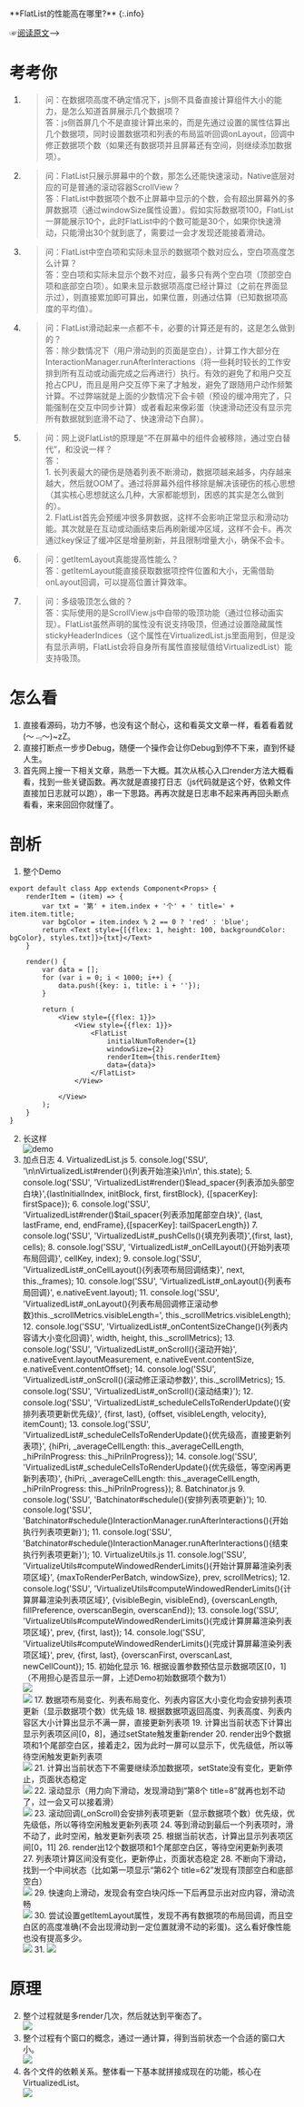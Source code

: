 <!-----
layout: post
title: 进击ReactNative-FlatList源码解析
key: 20190717
tags:
  - 蜻蜓切
  - ReactNative
  - JavaScript
---
<!-- 添加目录 http://blog.csdn.net/hengwei_vc/article/details/47122103 -->
<script src="/javascripts/jquery-2.1.4.min.js" type="text/javascript"></script>
<script src="/javascripts/toc.js" type="text/javascript"></script>
<script type="text/javascript">
$(document).ready(function() {
    $('#toc').toc();
}); </script>
<div id="toc"></div>
**FlatList的性能高在哪里?**
{:.info}

<!--more-->

☞[阅读原文](https://shengshuqiang.github.io/2019/07/17/%E8%BF%9B%E5%87%BBReactNative-FlatList%E6%BA%90%E7%A0%81%E8%A7%A3%E6%9E%90.html)-->

# 考考你

1. <blockquote>问：在数据项高度不确定情况下，js侧不具备直接计算组件大小的能力，是怎么知道首屏展示几个数据项？<br>答：js侧首屏几个不是直接计算出来的，而是先通过设置的属性估算出几个数据项，同时设置数据项和列表的布局监听回调onLayout，回调中修正数据项个数（如果还有数据项并且屏幕还有空间，则继续添加数据项）。</blockquote>
2. <blockquote>问：FlatList只展示屏幕中的个数，那怎么还能快速滚动，Native底层对应的可是普通的滚动容器ScrollView？<br>答：FlatList中数据项个数不止屏幕中显示的个数，会有超出屏幕外的多屏数据项（通过windowSize属性设置）。假如实际数据项100，FlatList一屏能展示10个，此时FlatList中的个数可能是30个，如果你快速滑动，只能滑出30个就到底了，需要过一会才发现还能接着滑动。</blockquote>
3. <blockquote>问：FlatList中空白项和实际未显示的数据项个数对应么，空白项高度怎么计算？<br>答：空白项和实际未显示个数不对应，最多只有两个空白项（顶部空白项和底部空白项）。如果未显示数据项高度已经计算过（之前在界面显示过），则直接累加即可算出，如果位置，则通过估算（已知数据项高度的平均值）。</blockquote>
4. <blockquote>问：FlatList滑动起来一点都不卡，必要的计算还是有的，这是怎么做到的？<br>答：除少数情况下（用户滑动到的页面是空白），计算工作大部分在InteractionManager.runAfterInteractions（将一些耗时较长的工作安排到所有互动或动画完成之后再进行）执行。有效的避免了和用户交互抢占CPU，而且是用户交互停下来了才触发，避免了跟随用户动作频繁计算。不过弊端就是上面的少数情况下会卡顿（预设的缓冲用完了，只能强制在交互中同步计算）或者看起来像彩蛋（快速滑动还没有显示完所有数据就到底滑不动了、快速滑动下白屏）。</blockquote>
5. <blockquote>问：网上说FlatList的原理是“不在屏幕中的组件会被移除，通过空白替代”，和没说一样？<br>答：<br>1. 长列表最大的硬伤是随着列表不断滑动，数据项越来越多，内存越来越大，然后就OOM了。通过将屏幕外组件移除是解决该硬伤的核心思想（其实核心思想就这么几种，大家都能想到，困惑的其实是怎么做到的）。<br>2. FlatList首先会预缓冲很多屏数据，这样不会影响正常显示和滑动功能。其次就是在互动或动画结束后再刷新缓冲区域，这样不会卡。再次通过key保证了缓冲区是增量刷新，并且限制增量大小，确保不会卡。</blockquote>
6. <blockquote>问：getItemLayout真能提高性能么？<br>答：getItemLayout能直接获取数据项控件位置和大小，无需借助onLayout回调，可以提高位置计算效率。</blockquote>
7. <blockquote>问：多级吸顶怎么做的？<br>答：实际使用的是ScrollView.js中自带的吸顶功能（通过位移动画实现）。FlatList虽然声明的属性没有说支持吸顶，但通过设置隐藏属性stickyHeaderIndices（这个属性在VirtualizedList.js里面用到，但是没有显示声明，FlatList会将自身所有属性直接赋值给VirtualizedList）能支持吸顶。</blockquote>


# 怎么看

1. 直接看源码，功力不够，也没有这个耐心，这和看英文文章一样，看着看着就(～﹃～)~zZ。
2. 直接打断点一步步Debug，随便一个操作会让你Debug到停不下来，直到怀疑人生。
3. 首先网上搜一下相关文章，熟悉一下大概。其次从核心入口render方法大概看看，找到一些关键函数。再次就是直接打日志（js代码就是这个好，依赖文件直接加日志就可以跑），串一下思路。再再次就是日志串不起来再再回头断点看看，来来回回你就懂了。

# 剖析

1. 整个Demo

```
export default class App extends Component<Props> {
    renderItem = (item) => {
        var txt = '第' + item.index + '个' + ' title=' + item.item.title;
        var bgColor = item.index % 2 == 0 ? 'red' : 'blue';
        return <Text style={[{flex: 1, height: 100, backgroundColor: bgColor}, styles.txt]}>{txt}</Text>
    }

    render() {
        var data = [];
        for (var i = 0; i < 1000; i++) {
            data.push({key: i, title: i + ''});
        }

        return (
            <View style={{flex: 1}}>
                <View style={{flex: 1}}>
                    <FlatList
                        initialNumToRender={1}
                        windowSize={2}
                        renderItem={this.renderItem}
                        data={data}>
                    </FlatList>
                </View>

            </View>
        );
    }
}
```

2. 长这样<br>![demo](https://shengshuqiang.github.io/assets/flatlist-demo.png)
3. 加点日志
	4. VirtualizedList.js
		5. console.log('SSU', '\n\nVirtualizedList#render(){列表开始渲染}\n\n', this.state);
		5. console.log('SSU', 'VirtualizedList#render()$lead_spacer{列表添加头部空白块}',{lastInitialIndex, initBlock, first, firstBlock}, {[spacerKey]: firstSpace});
		6. console.log('SSU', 'VirtualizedList#render()$tail_spacer{列表添加尾部空白块}', {last, lastFrame, end, endFrame},{[spacerKey]: tailSpacerLength})
		7. console.log('SSU', 'VirtualizedList#_pushCells(){填充列表项}',{first, last}, cells);
		8. console.log('SSU', 'VirtualizedList#_onCellLayout(){开始列表项布局回调}', cellKey, index);
		9. console.log('SSU', 'VirtualizedList#_onCellLayout(){列表项布局回调结束}', next, this._frames);
		10. console.log('SSU', 'VirtualizedList#_onLayout(){列表布局回调}', e.nativeEvent.layout);
		11. console.log('SSU', 'VirtualizedList#_onLayout(){列表布局回调修正滚动参数}this._scrollMetrics.visibleLength=', this._scrollMetrics.visibleLength);
		12. console.log('SSU', 'VirtualizedList#_onContentSizeChange(){列表内容请大小变化回调}', width, height, this._scrollMetrics);
		13. console.log('SSU', 'VirtualizedList#_onScroll(){滚动开始}', e.nativeEvent.layoutMeasurement, e.nativeEvent.contentSize, e.nativeEvent.contentOffset);
		14. console.log('SSU', 'VirtualizedList#_onScroll(){滚动修正滚动参数}', this._scrollMetrics);
		15. console.log('SSU', 'VirtualizedList#_onScroll(){滚动结束}');
		12. console.log('SSU', 'VirtualizedList#_scheduleCellsToRenderUpdate(){安排列表项更新优先级}', {first, last}, {offset, visibleLength, velocity}, itemCount);
		13. console.log('SSU', 'VirtualizedList#\_scheduleCellsToRenderUpdate(){优先级高，直接更新列表项}', {hiPri, \_averageCellLength: this._averageCellLength, _hiPriInProgress: this._hiPriInProgress});
		14. console.log('SSU', 'VirtualizedList#\_scheduleCellsToRenderUpdate(){优先级低，等空闲再更新列表项}', {hiPri, \_averageCellLength: this._averageCellLength, _hiPriInProgress: this._hiPriInProgress});
	8. Batchinator.js
		9. console.log('SSU', 'Batchinator#schedule(){安排列表项更新}');
		10. console.log('SSU', 'Batchinator#schedule()InteractionManager.runAfterInteractions(){开始执行列表项更新}');
		11. console.log('SSU', 'Batchinator#schedule()InteractionManager.runAfterInteractions(){结束执行列表项更新}');
	10. VirtualizeUtils.js
		11. console.log('SSU', 'VirtualizeUtils#computeWindowedRenderLimits(){开始计算屏幕渲染列表项区域}', {maxToRenderPerBatch, windowSize}, prev, scrollMetrics);
		12. console.log('SSU', 'VirtualizeUtils#computeWindowedRenderLimits(){计算屏幕渲染列表项区域}', {visibleBegin, visibleEnd}, {overscanLength, fillPreference, overscanBegin, overscanEnd});
		13. console.log('SSU', 'VirtualizeUtils#computeWindowedRenderLimits(){完成计算屏幕渲染列表项区域}', prev, {first, last});
		14. console.log('SSU', 'VirtualizeUtils#computeWindowedRenderLimits(){完成计算屏幕渲染列表项区域}', prev, {first, last}, {overscanFirst, overscanLast, newCellCount});
	15. 初始化显示
		16. 根据设置参数预估显示数据项区[0，1]（不用担心是否显示一屏，上述Demo初始数据项个数为1）<br>![](https://shengshuqiang.github.io/assets/flatlist-init_1.png)<br>![](https://shengshuqiang.github.io/assets/flatlist-init_default_state.png)
		17. 数据项布局变化、列表布局变化、列表内容区大小变化均会安排列表项更新（显示数据项个数）优先级
		18. 根据数据项返回高度、列表高度、列表内容区大小计算出显示不满一屏，直接更新列表项
		19. 计算出当前状态下计算出显示列表项区间[0，8]，通过setState触发重新render
		20. render出9个数据项和1个尾部空白区，接着走2，因为此时一屏可以显示下，优先级低，所以等待空闲触发更新列表项<br>![](https://shengshuqiang.github.io/assets/flatlist-init_2.png)
		21. 计算出当前状态下不需要继续添加数据项，setState没有变化，更新停止，页面状态稳定<br>![](https://shengshuqiang.github.io/assets/flatlist-init_2_end.png)
	22. 滚动显示（用力向下滑动，发现滑动到“第8个 title=8”就再也划不动了，过一会又可以接着滑）<br>![](https://shengshuqiang.github.io/assets/flatlist-demo.gif)
		23. 滚动回调(_onScroll)会安排列表项更新（显示数据项个数）优先级，优先级低，所以等待空闲触发更新列表项
		24. 等到滑动到最后一个列表项时，滑不动了，此时空闲，触发更新列表项
		25. 根据当前状态，计算出显示列表项区间[0，11]
		26. render出12个数据项和1个尾部空白区，等待空闲更新列表项
		27. 列表项计算区间没有变化，更新停止，页面状态稳定
	28. 不断向下滑动，找到一个中间状态（比如第一项显示“第62个 title=62”发现有顶部空白和底部空白）<br>![](https://shengshuqiang.github.io/assets/flatlist-scroll_in_middle.png)
	29. 快速向上滑动，发现会有空白块闪烁一下后再显示出对应内容，滑动流畅<br>![](https://shengshuqiang.github.io/assets/flatlist-scroll_back_middle.png)
	30. 尝试设置getItemLayout属性，发现不再有数据项的布局回调，而且空白区的高度准确(不会出现滑动到一定位置就滑不动的彩蛋)。这么看好像性能也没有提高多少。<br>![](https://shengshuqiang.github.io/assets/flatlist-scroll_getitemlayout.gif)
	31. ![](https://shengshuqiang.github.io/assets/flatlist-scroll_getitemloayout.png)

# 原理

2. 整个过程就是多render几次，然后就达到平衡态了。<br>![](https://shengshuqiang.github.io/assets/flatlist-work_flow.svg)
3. 整个过程有个窗口的概念，通过一通计算，得到当前状态一个合适的窗口大小。<br>![](https://shengshuqiang.github.io/assets/flatlist-completeArea.svg)
4. 各个文件的依赖关系。整体看一下基本就拼接成现在的功能，核心在VirtualizedList。<br>![](https://shengshuqiang.github.io/assets/flatlist-class.svg)










